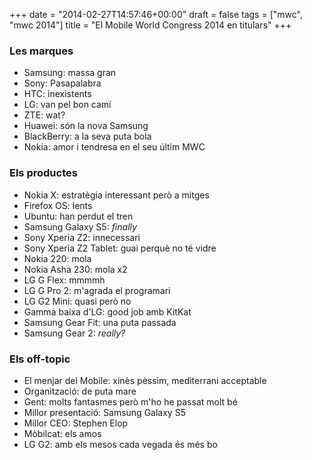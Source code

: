 +++
date = "2014-02-27T14:57:46+00:00"
draft = false
tags = ["mwc", "mwc 2014"]
title = "El Mobile World Congress 2014 en titulars"
+++
### Les marques

- Samsung: massa gran
- Sony: Pasapalabra
- HTC: inexistents
- LG: van pel bon camí
- ZTE: wat?
- Huawei: són la nova Samsung
- BlackBerry: a la seva puta bola
- Nokia: amor i tendresa en el seu últim MWC

### Els productes

- Nokia X: estratègia interessant però a mitges
- Firefox OS: lents
- Ubuntu: han perdut el tren
- Samsung Galaxy S5: *finally*
- Sony Xperia Z2: innecessari
- Sony Xperia Z2 Tablet: guai perquè no té vidre
- Nokia 220: mola
- Nokia Asha 230: mola x2
- LG G Flex: mmmmh
- LG G Pro 2: m'agrada el programari
- LG G2 Mini: quasi però no
- Gamma baixa d'LG: good job amb KitKat
- Samsung Gear Fit: una puta passada
- Samsung Gear 2: *really?*

### Els off-topic

- El menjar del Mobile: xinès pèssim, mediterrani acceptable
- Organització: de puta mare
- Gent: molts fantasmes però m'ho he passat molt bé
- Millor presentació: Samsung Galaxy S5
- Millor CEO: Stephen Elop
- Mòbilcat: els amos
- LG G2: amb els mesos cada vegada és més bo